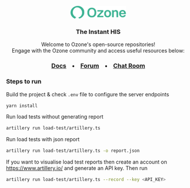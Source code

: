<p align="center">
    <a href="https://docs.ozone-his.com/"><img src="https://raw.githubusercontent.com/ozone-his/.github/refs/heads/main/profile/ozone-logo.png" alt="Ozone" width="30%"/></a>
</p>

<h3 align="center">The Instant HIS</h3>

<p align="center">
    Welcome to Ozone's open-source repositories!
    <br/>Engage with the Ozone community and access useful resources below:
</p>

<h3 align="center">
    <a href="https://docs.ozone-his.com/">Docs</a>&nbsp;&nbsp;&nbsp;&nbsp;•&nbsp;&nbsp;&nbsp;&nbsp;<a href="https://talk.openmrs.org/c/software/ozone-his/70">Forum</a>&nbsp;&nbsp;&nbsp;&nbsp;•&nbsp;&nbsp;&nbsp;&nbsp;<a href="https://openmrs.slack.com/archives/C02PYQD5D0A">Chat Room</a>
</h3>


### Steps to run

Build the project & check `.env` file to configure the server endpoints
```bash
yarn install
```

Run load tests without generating report

```bash
artillery run load-test/artillery.ts
```

Run load tests with json report

```bash
artillery run load-test/artillery.ts -o report.json
```

If you want to visualise load test reports then create an account on https://www.artillery.io/ and generate an API key.
Then run

```bash
artillery run load-test/artillery.ts --record --key <API_KEY>
```
